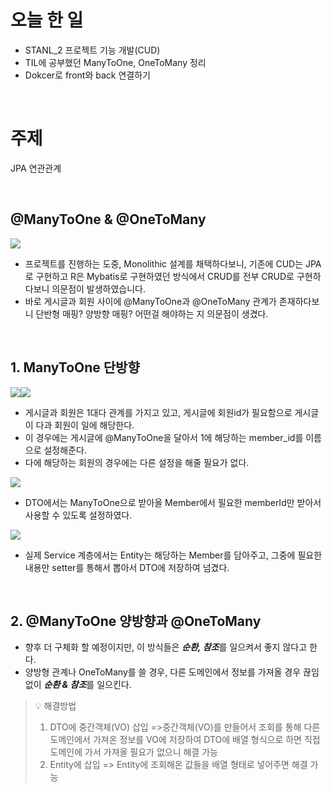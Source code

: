# 오늘 한 일
- STANL_2 프로젝트 기능 개발(CUD)
- TIL에 공부했던 ManyToOne, OneToMany 정리
- Dokcer로 front와 back 연결하기

<br>

# 주제
JPA 연관관계

<br>

## @ManyToOne & @OneToMany
![](https://velog.velcdn.com/images/euihyeok-song/post/d0f46150-c816-46e1-ad5b-ecfb559e6131/image.png)

- 프로젝트를 진행하는 도중, Monolithic 설계를 채택하다보니, 기존에 CUD는 JPA로 구현하고 R은 Mybatis로 구현하였던 방식에서 CRUD를 전부 CRUD로 구현하다보니 의문점이 발생하였습니다.
- 바로 게시글과 회원 사이에 @ManyToOne과 @OneToMany 관계가 존재하다보니 단반형 매핑? 양방향 매핑? 어떤걸 해야하는 지 의문점이 생겼다.

<br>

## 1. ManyToOne 단방향
![](https://velog.velcdn.com/images/euihyeok-song/post/c8c6ae00-d22d-4aaa-984d-0108070092d1/image.png)![](https://velog.velcdn.com/images/euihyeok-song/post/5cc06fd0-7ae0-4d3d-a510-d5a34d25f44f/image.png)

- 게시글과 회원은 1대다 관계를 가지고 있고, 게시글에 회원id가 필요함으로 게시글이 다과 회원이 일에 해당한다.
- 이 경우에는 게시글에 @ManyToOne을 달아서 1에 해당하는 member_id를 이름으로 설정해준다.
- 다에 해당하는 회원의 경우에는 다른 설정을 해줄 필요가 없다.


![](https://velog.velcdn.com/images/euihyeok-song/post/f1d23556-a0fa-48c4-8545-bf57f12f1de4/image.png)

- DTO에서는 ManyToOne으로 받아올 Member에서 필요한 memberId만 받아서 사용할 수 있도록 설정하였다.

![](https://velog.velcdn.com/images/euihyeok-song/post/ba9426b7-0fa2-4b43-b171-f2f0b9b82c17/image.png)

- 실제 Service 계층에서는 Entity는 해당하는 Member를 담아주고, 그중에 필요한 내용만 setter를 통해서 뽑아서 DTO에 저장하여 넘겼다.

<br>

## 2. @ManyToOne 양방향과 @OneToMany

- 향후 더 구체화 할 예정이지만, 이 방식들은 ***순환, 참조***를 일으켜서 좋지 않다고 한다.
- 양방형 관계나 OneToMany를 쓸 경우, 다른 도메인에서 정보를 가져올 경우 끊임없이 ***순환 & 참조***를 일으킨다.

>💡 해결방법
> 1. DTO에 중간객체(VO) 삽입
=>중간객체(VO)를 만들어서 조회를 통해 다른 도메인에서 가져온 정보를 VO에 저장하여 DTO에 배열 형식으로 하면 직접 도메인에 가서 가져올 필요가 없으니 해결 가능 
> 2. Entity에 삽입
=> Entity에 조회해온 값들을 배열 형태로 넣어주면 해결 가능




<br>





